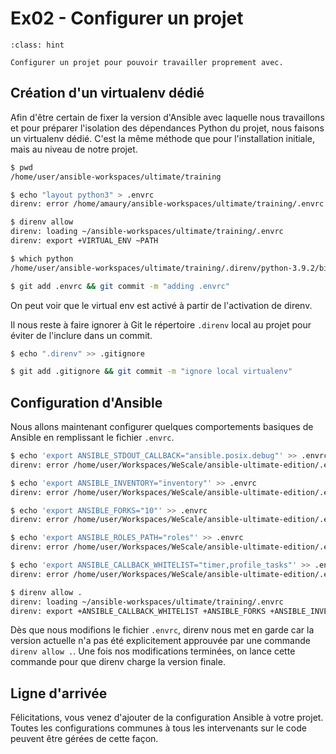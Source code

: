 # Ex02 - Configurer un projet

```{admonition} Objectif
:class: hint

Configurer un projet pour pouvoir travailler proprement avec.
```

## Création d'un virtualenv dédié

Afin d'être certain de fixer la version d'Ansible avec laquelle nous travaillons et pour préparer
l'isolation des dépendances Python du projet, nous faisons un virtualenv dédié. C'est la même méthode que pour 
l'installation initiale, mais au niveau de notre projet.

```bash session
$ pwd
/home/user/ansible-workspaces/ultimate/training

$ echo "layout python3" > .envrc
direnv: error /home/amaury/ansible-workspaces/ultimate/training/.envrc is blocked. Run `direnv allow` to approve its content

$ direnv allow
direnv: loading ~/ansible-workspaces/ultimate/training/.envrc
direnv: export +VIRTUAL_ENV ~PATH

$ which python
/home/user/ansible-workspaces/ultimate/training/.direnv/python-3.9.2/bin/python

$ git add .envrc && git commit -m "adding .envrc"
```

On peut voir que le virtual env est activé à partir de l'activation de direnv.

Il nous reste à faire ignorer à Git le répertoire `.direnv` local au projet pour éviter de l'inclure dans un commit.

```bash session
$ echo ".direnv" >> .gitignore

$ git add .gitignore && git commit -m "ignore local virtualenv"
```

## Configuration d'Ansible

Nous allons maintenant configurer quelques comportements basiques de Ansible en remplissant le fichier `.envrc`.

```bash session
$ echo 'export ANSIBLE_STDOUT_CALLBACK="ansible.posix.debug"' >> .envrc
direnv: error /home/user/Workspaces/WeScale/ansible-ultimate-edition/.envrc is blocked. Run `direnv allow` to approve its content

$ echo 'export ANSIBLE_INVENTORY="inventory"' >> .envrc
direnv: error /home/user/Workspaces/WeScale/ansible-ultimate-edition/.envrc is blocked. Run `direnv allow` to approve its content

$ echo 'export ANSIBLE_FORKS="10"' >> .envrc
direnv: error /home/user/Workspaces/WeScale/ansible-ultimate-edition/.envrc is blocked. Run `direnv allow` to approve its content

$ echo 'export ANSIBLE_ROLES_PATH="roles"' >> .envrc
direnv: error /home/user/Workspaces/WeScale/ansible-ultimate-edition/.envrc is blocked. Run `direnv allow` to approve its content

$ echo 'export ANSIBLE_CALLBACK_WHITELIST="timer,profile_tasks"' >> .envrc
direnv: error /home/user/Workspaces/WeScale/ansible-ultimate-edition/.envrc is blocked. Run `direnv allow` to approve its content

$ direnv allow .
direnv: loading ~/ansible-workspaces/ultimate/training/.envrc
direnv: export +ANSIBLE_CALLBACK_WHITELIST +ANSIBLE_FORKS +ANSIBLE_INVENTORY +ANSIBLE_ROLES_PATH +ANSIBLE_STDOUT_CALLBACK +VIRTUAL_ENV ~PATH
```

Dès que nous modifions le fichier `.envrc`, direnv nous met en garde car la version actuelle n'a pas été explicitement  approuvée
par une commande `direnv allow .`. Une fois nos modifications terminées, on lance cette commande pour que direnv charge la
version finale.

## Ligne d'arrivée

Félicitations, vous venez d'ajouter de la configuration Ansible à votre projet. Toutes les configurations communes à tous les
intervenants sur le code peuvent être gérées de cette façon.
